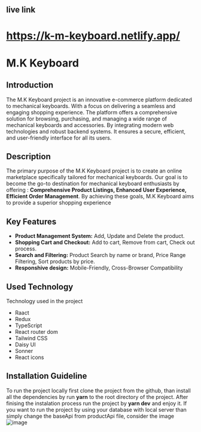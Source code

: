 ## live link
# https://k-m-keyboard.netlify.app/

# M.K Keyboard

## Introduction

The M.K Keyboard project is an innovative e-commerce platform dedicated to mechanical keyboards. With a focus on delivering a seamless and engaging shopping experience. The platform offers a comprehensive solution for browsing, purchasing, and managing a wide range of mechanical keyboards and accessories. By integrating modern web technologies and robust backend systems. It ensures a secure, efficient, and user-friendly interface for all its users.

## Description
The primary purpose of the M.K Keyboard project is to create an online marketplace specifically tailored for mechanical keyboards. Our goal is to become the go-to destination for mechanical keyboard enthusiasts by offering : **Comprehensive Product Listings, Enhanced User Experience, Efficient Order Management**. By achieving these goals, M.K Keyboard aims to provide a superior shopping experience

## Key Features
  - **Product Management System:** Add, Update and Delete the product.
  - **Shopping Cart and Checkout:** Add to cart, Remove from cart, Check out process.
  - **Search and Filtering:** Product Search by name or brand, Price Range Filtering, Sort products by price.
  - **Responshive design:** Mobile-Friendly, Cross-Browser Compatibility

## Used Technology
Technology used in the project
  - Raact
  - Redux
  - TypeScript
  - React router dom
  - Tailwind CSS
  - Daisy UI
  - Sonner
  - React icons

## Installation Guideline
To run the project locally first clone the project from the github, than install all the dependencies by run **yarn** to the root directory of the project. After finising the instalation process run the project by **yarn dev** and enjoy it. If you want to run the project by using your database with local server than simply change the baseApi from productApi file, consider the image ![image](https://github.com/user-attachments/assets/17b433cd-1df2-4538-bbec-38d5448f218b)

